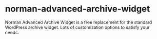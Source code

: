norman-advanced-archive-widget
==============================

Norman Advanced Archive Widget is a free replacement for the standard WordPress archive widget. Lots of customization options to satisfy your needs.   
